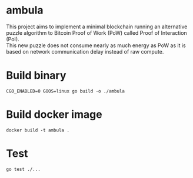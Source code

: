 # ambula

This project aims to implement a minimal blockchain running an alternative puzzle algorithm to Bitcoin Proof of Work (PoW) called Proof of Interaction (PoI).  
This new puzzle does not consume nearly as much energy as PoW as it is based on network communication delay instead of raw compute.  

# Build binary

```CGO_ENABLED=0 GOOS=linux go build -o ./ambula```

# Build docker image

```docker build -t ambula .```

# Test

`go test ./...`
